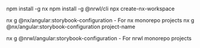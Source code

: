 





npm install -g nx
npm install -g @nrwl/cli
npx create-nx-workspace



nx g @nx/angular:storybook-configuration - For nx monorepo projects
nx g @nx/angular:storybook-configuration project-name

nx g @nrwl/angular:storybook-configuration - For nrwl monorepo projects

